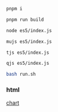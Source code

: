 ```bash
pnpm i

pnpm run build

node es5/index.js

mujs es5/index.js

tjs es5/index.js

qjs es5/index.js

bash run.sh
```

### html
[chart](docs/index.html)
